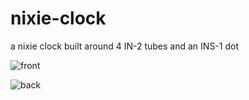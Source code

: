 # nixie-clock
a nixie clock built around 4 IN-2 tubes and an INS-1 dot

![front](doc\_DSC0836.jpg)

![back](doc\_DSC0846.jpg)
